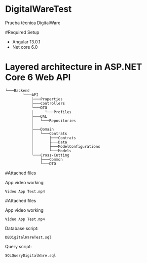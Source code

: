 # DigitalWareTest
Prueba técnica DigitalWare

#Required Setup

* Angular 13.0.1
* Net core 6.0

# Layered architecture in ASP.NET Core 6 Web API

```
└───Backend
        └───API
            ├───Properties
            ├───Controllers
            └───DTO
            |     └───Profiles
            ├───DAL
            │   └───Repositories
            │   
            ├───Domain
            │   └───Contrats
            │       ├───Contrats
            │       ├───Data
            │       ├───ModelConfigurations
            │       └───Models
            └───Cross-Cutting
                ├───Common
                └───DTO

```

#Attached files

App video working
```
Video App Test.mp4
```

#Attached files

App video working
```
Video App Test.mp4
```

Database script:
```
DBDigitalWareTest.sql
```

Query script:
```
SQLQueryDigitalWare.sql
```
